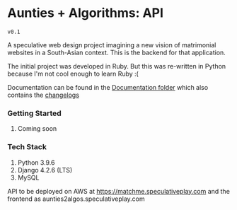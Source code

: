 # Aunties + Algorithms: API 

`v0.1`

A speculative web design project imagining a new vision of matrimonial websites in a South-Asian context. This is the backend for that application. 

The initial project was developed in Ruby. But this was re-written in Python because I'm not cool enough to learn Ruby :( 

Documentation can be found in the [Documentation folder](./Documentation) which also contains the [changelogs](./Documentation/Changelogs/)

### Getting Started 
1. Coming soon 

### Tech Stack 
1. Python 3.9.6
2. Django 4.2.6 (LTS)
3. MySQL

API to be deployed on AWS at https://matchme.speculativeplay.com and the frontend as aunties2algos.speculativeplay.com 
